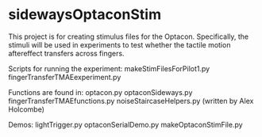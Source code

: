 sidewaysOptaconStim
=============

This project is for creating stimulus files for the Optacon. Specifically, the stimuli 
will be used in experiments to test whether the tactile motion aftereffect transfers 
across fingers.

Scripts for running the experiment:
makeStimFilesForPilot1.py
fingerTransferTMAEexperiment.py

Functions are found in: 
optacon.py
optaconSideways.py
fingerTransferTMAEfunctions.py
noiseStaircaseHelpers.py (written by Alex Holcombe)

Demos:
lightTrigger.py
optaconSerialDemo.py
makeOptaconStimFile.py